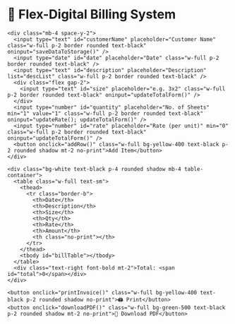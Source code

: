 <!DOCTYPE html>
<html lang="en">
<head>
  <meta charset="UTF-8" />
  <meta name="viewport" content="width=device-width, initial-scale=1" />
  <title>Flex-Digital Billing System</title>
  <link href="https://unpkg.com/tailwindcss@2.2.19/dist/tailwind.min.css" rel="stylesheet">
  <script src="https://cdnjs.cloudflare.com/ajax/libs/html2pdf.js/0.10.1/html2pdf.bundle.min.js"></script>
  <style>
    @media print {
      .no-print {
        display: none;
      }
      .invoice-box {
        max-width: 100%;
        box-shadow: none;
        padding: 10px;
      }
      table {
        font-size: 12px;
        width: 100%;
        border-collapse: collapse;
        color: #000 !important;
      }
      th, td {
        border: 1px solid #000;
        padding: 8px;
        color: #000 !important;
      }
      th {
        background-color: #f7dc6f;
      }
      #billTable,
      #billTable tr,
      #billTable td {
        display: table-row !important;
        visibility: visible !important;
      }
    }
    .table-container {
      max-height: 50vh;
      min-height: 200px;
      overflow-y: auto;
      overflow-x: auto;
      -webkit-overflow-scrolling: touch;
    }
    table {
      min-width: 100%;
      table-layout: auto;
      color: #000 !important;
    }
    th, td {
      white-space: nowrap;
      padding: 8px;
      color: #000 !important;
    }
    input::placeholder {
      color: #6b7280;
    }
    input.table-input {
      width: 100%;
      border: none;
      background: transparent;
      text-align: center;
      color: #000 !important;
    }
    input.table-input:focus {
      outline: none;
      background: #f7fafc;
    }
  </style>
</head>
<body class="bg-blue-900 text-white p-4">
  <div class="invoice-box">
    <h1 class="text-xl font-bold text-center mb-4">🧾 Flex-Digital Billing System</h1>

    <div class="mb-4 space-y-2">
      <input type="text" id="customerName" placeholder="Customer Name" class="w-full p-2 border rounded text-black" oninput="saveDataToStorage()" />
      <input type="date" id="date" placeholder="Date" class="w-full p-2 border rounded text-black" />
      <input type="text" id="description" placeholder="Description" list="descList" class="w-full p-2 border rounded text-black" />
      <div class="flex gap-2">
        <input type="text" id="size" placeholder="e.g. 3x2" class="w-full p-2 border rounded text-black" oninput="updateTotalForm()" />
      </div>
      <input type="number" id="quantity" placeholder="No. of Sheets" min="1" value="1" class="w-full p-2 border rounded text-black" oninput="updateRate(); updateTotalForm()" />
      <input type="number" id="rate" placeholder="Rate (per unit)" min="0" class="w-full p-2 border rounded text-black" oninput="updateTotalForm()" />
      <button onclick="addRow()" class="w-full bg-yellow-400 text-black p-2 rounded shadow mt-2 no-print">Add Item</button>
    </div>

    <div class="bg-white text-black p-4 rounded shadow mb-4 table-container">
      <table class="w-full text-sm">
        <thead>
          <tr class="border-b">
            <th>Date</th>
            <th>Description</th>
            <th>Size</th>
            <th>Qty</th>
            <th>Rate</th>
            <th>Amount</th>
            <th class="no-print"></th>
          </tr>
        </thead>
        <tbody id="billTable"></tbody>
      </table>
      <div class="text-right font-bold mt-2">Total: <span id="total">0</span></div>
    </div>

    <button onclick="printInvoice()" class="w-full bg-yellow-400 text-black p-2 rounded shadow no-print">🖨️ Print</button>
    <button onclick="downloadPDF()" class="w-full bg-green-500 text-black p-2 rounded shadow mt-2 no-print">📄 Download PDF</button>
  </div>

  <datalist id="descList">
    <option value="Digital">
    <option value="Digital Sheet 300 gsm">
    <option value="Sticker Sheet">
    <option value="Plastic Sticker">
    <option value="Transparent Sticker">
    <option value="Plastic Sheet 125 Micron">
    <option value="Plastic Sheet 200 Micron">
    <option value="Metallic Sheet">
    <option value="Lamination">
    <option value="Flex">
    <option value="Semi">
    <option value="Star">
    <option value="Backlit">
    <option value="Vinyl">
    <option value="Oneway">
  </datalist>

  <script>
    const STORAGE_KEY = "flexBillingData";

    const rateChart = {
      "digital": [20, 15, 13],
      "digital sheet 300 gsm": [21, 16, 14],
      "sticker sheet": [25, 18, 16],
      "plastic sticker": [35, 28, 26],
      "transparent sticker": [35, 28, 26],
      "plastic sheet 125 micron": [35, 30, 28],
      "plastic sheet 200 micron": [40, 35, 33],
      "metallic sheet": [35, 28, 26],
      "lamination": [5, 5, 5],
      "flex": [7, 7, 7],
      "semi": [10, 10, 10],
      "star": [14, 14, 14],
      "backlit": [20, 20, 20],
      "vinyl": [20, 20, 20],
      "oneway": [25, 25, 25]
    };

    const sizeNotRequiredItems = [
      "digital",
      "digital sheet 300 gsm",
      "sticker sheet",
      "plastic sticker",
      "transparent sticker",
      "plastic sheet 125 micron",
      "plastic sheet 200 micron",
      "metallic sheet",
      "lamination"
    ];

    const sizeRequiredItems = [
      "flex",
      "semi",
      "star",
      "backlit",
      "vinyl",
      "oneway"
    ];

    function updateRate() {
      const desc = document.getElementById('description').value.toLowerCase().trim();
      const qty = parseInt(document.getElementById('quantity').value) || 1;
      const rateInput = document.getElementById('rate');
      for (let key in rateChart) {
        if (desc.includes(key)) {
          const rates = rateChart[key];
          if (Array.isArray(rates)) {
            rateInput.value = qty === 1 ? rates[0] : qty >= 2 && qty <= 4 ? rates[1] : rates[2];
          }
          break;
        }
      }
      console.log('Updated rate:', rateInput.value); // Debug
    }

    function updateTotalForm() {
      const desc = document.getElementById('description').value.toLowerCase().trim();
      const sizeText = document.getElementById('size').value.trim().toLowerCase();
      const qty = parseInt(document.getElementById('quantity').value) || 1;
      const rate = parseFloat(document.getElementById('rate').value) || 0;

      let width = 0, height = 0;
      if (sizeText.includes('x')) {
        const parts = sizeText.split('x').map(part => parseFloat(part.trim()) || 0);
        width = parts[0];
        height = parts[1];
      }

      let amount = 0;
      const isSizeNotRequired = sizeNotRequiredItems.some(item => desc.includes(item));
      const isLamination = desc.includes("lamination");

      if (isSizeNotRequired) {
        amount = isLamination ? (qty < 20 ? 100 : qty * rate) : qty * rate;
      } else {
        amount = width * height * qty * rate;
      }

      console.log('Form amount calculated:', amount); // Debug
      return amount;
    }

    function updateTotal(el) {
      const row = el.closest('tr');
      const desc = row.cells[1].children[0].value.trim().toLowerCase();
      const sizeText = row.cells[2].children[0].value.trim().toLowerCase();
      const qty = parseFloat(row.cells[3].children[0].value) || 1;
      const rateInput = row.cells[4].children[0];

      let width = 0, height = 0;
      if (sizeText.includes('x')) {
        const parts = sizeText.split('x').map(part => parseFloat(part.trim()) || 0);
        width = parts[0];
        height = parts[1];
      }

      let rate = parseFloat(rateInput.value) || 0;
      for (let key in rateChart) {
        if (desc.includes(key)) {
          const rates = rateChart[key];
          if (Array.isArray(rates)) {
            rate = qty === 1 ? rates[0] : qty >= 2 && qty <= 4 ? rates[1] : rates[2];
            rateInput.value = rate.toFixed(2);
          }
          break;
        }
      }

      let amount = 0;
      const isSizeNotRequired = sizeNotRequiredItems.some(item => desc.includes(item));
      const isLamination = desc.includes("lamination");

      if (isSizeNotRequired) {
        amount = isLamination ? (qty < 20 ? 100 : qty * rate) : qty * rate;
      } else {
        amount = width * height * qty * rate;
      }

      row.cells[5].innerText = isNaN(amount) ? '0.00' : amount.toFixed(2);
      calculateGrandTotal();
      saveDataToStorage();
      console.log('Row updated, amount:', amount); // Debug
    }

    function addRow() {
      const date = document.getElementById('date').value;
      const desc = document.getElementById('description').value.trim();
      const sizeText = document.getElementById('size').value.trim();
      const qty = parseInt(document.getElementById('quantity').value) || 0;
      const rate = parseFloat(document.getElementById('rate').value) || 0;

      const isSizeNotRequired = sizeNotRequiredItems.some(item => desc.toLowerCase().includes(item));
      const isSizeRequired = sizeRequiredItems.some(item => desc.toLowerCase().includes(item));

      if (!desc || !date || isNaN(qty) || qty <= 0 || isNaN(rate) || rate < 0) {
        alert("Please fill all valid fields!");
        return;
      }

      if (isSizeRequired && !sizeText) {
        alert("Size is required for this item!");
        return;
      }

      let width = 0, height = 0;
      if (sizeText.includes('x')) {
        const parts = sizeText.split('x').map(part => parseFloat(part.trim()) || 0);
        width = parts[0];
        height = parts[1];
      }

      let amount = 0;
      const isLamination = desc.toLowerCase().includes("lamination");
      if (isSizeNotRequired) {
        amount = isLamination ? (qty < 20 ? 100 : qty * rate) : qty * rate;
      } else {
        if (!width || !height) {
          alert("Please enter a valid size (e.g., 3x2)!");
          return;
        }
        amount = width * height * qty * rate;
      }

      const tableBody = document.getElementById('billTable');
      const row = document.createElement('tr');
      row.className = 'border-b';
      row.innerHTML = `
        <td><input type="date" value="${date}" class="table-input" oninput="updateTotal(this)"></td>
        <td><input type="text" value="${desc}" list="descList" class="table-input" oninput="updateTotal(this)"></td>
        <td><input type="text" value="${sizeText}" class="table-input" oninput="updateTotal(this)"></td>
        <td><input type="number" value="${qty}" min="1" class="table-input" oninput="updateTotal(this)"></td>
        <td><input type="number" value="${rate.toFixed(2)}" min="0" class="table-input" oninput="updateTotal(this)"></td>
        <td class="amount">${amount.toFixed(2)}</td>
        <td class="text-center no-print"><button onclick="removeRow(this)" class="text-red-500">×</button></td>
      `;
      tableBody.appendChild(row);
      calculateGrandTotal();
      saveDataToStorage();

      ['description', 'size', 'quantity', 'rate'].forEach(id => document.getElementById(id).value = '');
      document.getElementById('quantity').value = '1';
      document.getElementById('date').value = new Date().toISOString().split('T')[0];
      console.log('Row added:', { date, desc, sizeText, qty, rate, amount }); // Debug
    }

    function removeRow(el) {
      el.closest('tr').remove();
      calculateGrandTotal();
      saveDataToStorage();
      console.log('Row removed'); // Debug
    }

    function calculateGrandTotal() {
      let total = 0;
      document.querySelectorAll('.amount').forEach(td => {
        total += parseFloat(td.innerText) || 0;
      });
      document.getElementById('total').innerText = total.toFixed(2);
      console.log('Grand total:', total); // Debug
    }

    function saveDataToStorage() {
      try {
        const customerName = document.getElementById('customerName').value;
        const tableBody = document.getElementById('billTable');
        let data = {
          customerName: customerName,
          rows: []
        };
        for (let row of tableBody.rows) {
          let rowData = {
            date: row.cells[0].children[0].value,
            description: row.cells[1].children[0].value,
            size: row.cells[2].children[0].value,
            quantity: row.cells[3].children[0].value,
            rate: row.cells[4].children[0].value,
            amount: parseFloat(row.cells[5].innerText) || 0
          };
          data.rows.push(rowData);
        }
        localStorage.setItem(STORAGE_KEY, JSON.stringify(data));
        console.log('Data saved to storage:', data); // Debug
      } catch (e) {
        console.error('Error saving to local storage:', e); // Debug
      }
    }

    function loadDataFromStorage() {
      try {
        const savedData = localStorage.getItem(STORAGE_KEY);
        const today = new Date().toISOString().split('T')[0];
        document.getElementById('date').value = today;
        if (!savedData) {
          document.getElementById('customerName').value = `Customer - ${today}`;
          return;
        }

        const data = JSON.parse(savedData);
        document.getElementById('customerName').value = data.customerName || `Customer - ${today}`;
        const tableBody = document.getElementById('billTable');
        tableBody.innerHTML = "";

        if (data.rows && Array.isArray(data.rows)) {
          for (let r of data.rows) {
            const amount = parseFloat(r.amount) || 0;
            const row = document.createElement('tr');
            row.className = 'border-b';
            row.innerHTML = `
              <td><input type="date" value="${r.date || today}" class="table-input" oninput="updateTotal(this)"></td>
              <td><input type="text" value="${r.description || ''}" list="descList" class="table-input" oninput="updateTotal(this)"></td>
              <td><input type="text" value="${r.size || ''}" class="table-input" oninput="updateTotal(this)"></td>
              <td><input type="number" value="${r.quantity || 1}" min="1" class="table-input" oninput="updateTotal(this)"></td>
              <td><input type="number" value="${parseFloat(r.rate || 0).toFixed(2)}" min="0" class="table-input" oninput="updateTotal(this)"></td>
              <td class="amount">${amount.toFixed(2)}</td>
              <td class="text-center no-print"><button onclick="removeRow(this)" class="text-red-500">×</button></td>
            `;
            tableBody.appendChild(row);
          }
        }
        calculateGrandTotal();
        console.log('Data loaded from storage:', data); // Debug
      } catch (e) {
        console.error('Error loading from local storage:', e); // Debug
        const today = new Date().toISOString().split('T')[0];
        document.getElementById('customerName').value = `Customer - ${today}`;
      }
    }

    function printInvoice() {
      window.print();
    }

    function downloadPDF() {
      const customerName = document.getElementById('customerName').value;
      const tableBody = document.getElementById('billTable');
      if (!customerName) return alert("Please enter customer name before downloading PDF!");
      if (!tableBody.rows.length) return alert("Please add at least one item to the table!");

      const printContent = document.createElement('div');
      printContent.style.padding = "20px";
      printContent.style.background = "#fff";
      printContent.style.color = "#000";

      const heading = document.createElement('h2');
      heading.innerText = `Customer Name: ${customerName}`;
      heading.style.textAlign = "center";
      heading.style.marginBottom = "20px";
      printContent.appendChild(heading);

      const table = document.createElement('table');
      table.style.width = "100%";
      table.style.borderCollapse = "collapse";
      table.style.fontSize = "12px";

      const thead = document.createElement('thead');
      thead.innerHTML = `
        <tr style="background:#f7dc6f;">
          <th style="border:1px solid #000; padding:8px;">Date</th>
          <th style="border:1px solid #000; padding:8px;">Description</th>
          <th style="border:1px solid #000; padding:8px;">Size</th>
          <th style="border:1px solid #000; padding:8px;">Qty</th>
          <th style="border:1px solid #000; padding:8px;">Rate</th>
          <th style="border:1px solid #000; padding:8px;">Amount</th>
        </tr>
      `;
      table.appendChild(thead);

      const tbody = document.createElement('tbody');
      const rows = document.querySelectorAll('#billTable tr');
      rows.forEach(row => {
        const tds = row.querySelectorAll('td');
        const tr = document.createElement('tr');
        tr.style.border = "1px solid #000";
        tr.style.padding = "8px";

        for (let i = 0; i < 6; i++) {
          const td = document.createElement('td');
          td.style.border = "1px solid #000";
          td.style.padding = "8px";
          td.innerText = tds[i].children[0] && tds[i].children[0].value !== undefined ? tds[i].children[0].value : tds[i].innerText;
          tr.appendChild(td);
        }
        tbody.appendChild(tr);
      });
      table.appendChild(tbody);
      printContent.appendChild(table);

      const totalDiv = document.createElement('div');
      totalDiv.style.textAlign = "right";
      totalDiv.style.marginTop = "15px";
      totalDiv.style.fontWeight = "bold";
      totalDiv.innerText = `Total: ${document.getElementById('total').innerText}`;
      printContent.appendChild(totalDiv);

      html2pdf().set({
        margin: 10,
        filename: `Bill_${customerName.replace(/\s+/g, '_')}.pdf`,
        image: { type: 'jpeg', quality: 0.98 },
        html2canvas: { scale: 2 },
        jsPDF: { unit: 'mm', format: 'a4', orientation: 'portrait' }
      }).from(printContent).save();
      console.log('PDF generated for:', customerName); // Debug
    }

    window.onload = () => {
      loadDataFromStorage();
    };
  </script>
</body>
</html>
